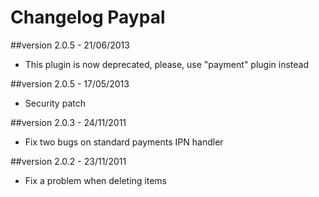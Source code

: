 Changelog Paypal
================

##version 2.0.5 - 21/06/2013

* This plugin is now deprecated, please, use "payment" plugin instead

##version 2.0.5 - 17/05/2013

* Security patch

##version 2.0.3 - 24/11/2011

* Fix two bugs on standard payments IPN handler

##version 2.0.2 - 23/11/2011

* Fix a problem when deleting items
